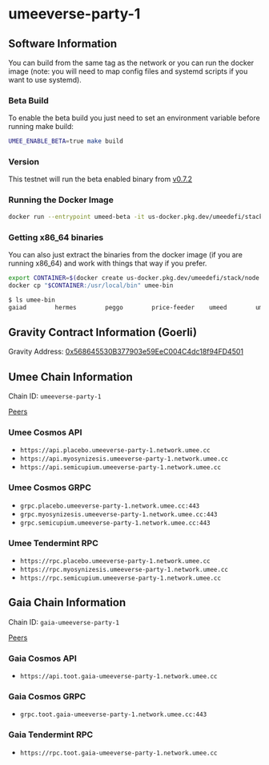 # umeeverse-party-1

## Software Information

You can build from the same tag as the network or you can run the docker image (note: you will need to map config files and systemd scripts if you want to use systemd).

### Beta Build
To enable the beta build you just need to set an environment variable before running make build:
```bash
UMEE_ENABLE_BETA=true make build
```

### Version
This testnet will run the beta enabled binary from [v0.7.2](https://github.com/umee-network/umee/tree/v0.7.2)

### Running the Docker Image
```bash
docker run --entrypoint umeed-beta -it us-docker.pkg.dev/umeedefi/stack/node:v0.7.2
```

### Getting x86_64 binaries
You can also just extract the binaries from the docker image (if you are running x86_64) and work with things that way if you prefer.
```bash
export CONTAINER=$(docker create us-docker.pkg.dev/umeedefi/stack/node:v0.7.2)
docker cp "$CONTAINER:/usr/local/bin" umee-bin
```

```bash
$ ls umee-bin
gaiad        hermes        peggo        price-feeder    umeed        umeed-beta
```

## Gravity Contract Information (Goerli)

Gravity Address: [0x568645530B377903e59EeC004C4dc18f94FD4501](https://goerli.etherscan.io/address/0x568645530B377903e59EeC004C4dc18f94FD4501)

## Umee Chain Information

Chain ID: `umeeverse-party-1`

[Peers](umee-peers.txt)


### Umee Cosmos API
* `https://api.placebo.umeeverse-party-1.network.umee.cc`
* `https://api.myosynizesis.umeeverse-party-1.network.umee.cc`
* `https://api.semicupium.umeeverse-party-1.network.umee.cc`

### Umee Cosmos GRPC
* `grpc.placebo.umeeverse-party-1.network.umee.cc:443`
* `grpc.myosynizesis.umeeverse-party-1.network.umee.cc:443`
* `grpc.semicupium.umeeverse-party-1.network.umee.cc:443`

### Umee Tendermint RPC
* `https://rpc.placebo.umeeverse-party-1.network.umee.cc`
* `https://rpc.myosynizesis.umeeverse-party-1.network.umee.cc`
* `https://rpc.semicupium.umeeverse-party-1.network.umee.cc`

## Gaia Chain Information

Chain ID: `gaia-umeeverse-party-1`

[Peers](gaia-peers.txt)

### Gaia Cosmos API
* `https://api.toot.gaia-umeeverse-party-1.network.umee.cc`

### Gaia Cosmos GRPC
* `grpc.toot.gaia-umeeverse-party-1.network.umee.cc:443`

### Gaia Tendermint RPC
* `https://rpc.toot.gaia-umeeverse-party-1.network.umee.cc`

